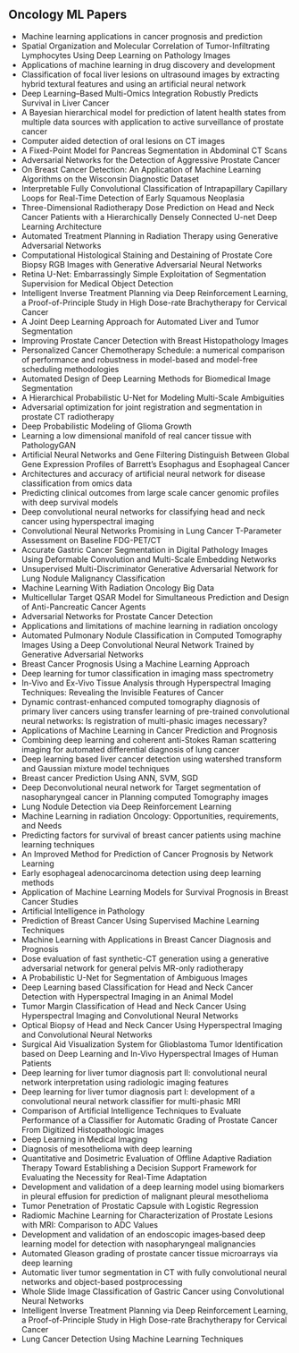 <h2>Oncology ML Papers</h2>


<ul>

                             

 <li><a target="_blank" href="https://github.com/manjunath5496/Oncology-ML-Papers/blob/master/onc(1).pdf" style="text-decoration:none;">Machine learning applications in cancer prognosis and prediction</a></li>

 <li><a target="_blank" href="https://github.com/manjunath5496/Oncology-ML-Papers/blob/master/onc(2).pdf" style="text-decoration:none;">Spatial Organization and Molecular Correlation of Tumor-Infiltrating Lymphocytes Using Deep Learning on Pathology Images</a></li>

<li><a target="_blank" href="https://github.com/manjunath5496/Oncology-ML-Papers/blob/master/onc(3).pdf" style="text-decoration:none;">Applications of machine learning in drug discovery and development</a></li>
 <li><a target="_blank" href="https://github.com/manjunath5496/Oncology-ML-Papers/blob/master/onc(4).pdf" style="text-decoration:none;">Classification of focal liver lesions on
ultrasound images by extracting hybrid textural features and using an artificial neural network</a></li>                              
<li><a target="_blank" href="https://github.com/manjunath5496/Oncology-ML-Papers/blob/master/onc(5).pdf" style="text-decoration:none;">Deep Learning–Based Multi-Omics Integration Robustly Predicts Survival in Liver Cancer</a></li>
<li><a target="_blank" href="https://github.com/manjunath5496/Oncology-ML-Papers/blob/master/onc(6).pdf" style="text-decoration:none;">A Bayesian hierarchical model for prediction of latent health states from multiple data sources with application to active surveillance of prostate cancer</a></li>
 <li><a target="_blank" href="https://github.com/manjunath5496/Oncology-ML-Papers/blob/master/onc(7).pdf" style="text-decoration:none;">Computer aided detection of oral lesions on CT images</a></li>

 <li><a target="_blank" href="https://github.com/manjunath5496/Oncology-ML-Papers/blob/master/onc(8).pdf" style="text-decoration:none;"> A Fixed-Point Model for
Pancreas Segmentation in Abdominal CT Scans </a></li>
   <li><a target="_blank" href="https://github.com/manjunath5496/Oncology-ML-Papers/blob/master/onc(9).pdf" style="text-decoration:none;">Adversarial Networks for the Detection of Aggressive Prostate Cancer</a></li>
  
   
 <li><a target="_blank" href="https://github.com/manjunath5496/Oncology-ML-Papers/blob/master/onc(10).pdf" style="text-decoration:none;">On Breast Cancer Detection: An Application of Machine Learning Algorithms on the Wisconsin Diagnostic Dataset</a></li>                              
<li><a target="_blank" href="https://github.com/manjunath5496/Oncology-ML-Papers/blob/master/onc(11).pdf" style="text-decoration:none;">Interpretable Fully Convolutional Classification of Intrapapillary Capillary Loops for Real-Time Detection of Early Squamous Neoplasia</a></li>
<li><a target="_blank" href="https://github.com/manjunath5496/Oncology-ML-Papers/blob/master/onc(12).pdf" style="text-decoration:none;">Three-Dimensional Radiotherapy Dose Prediction on Head and Neck Cancer Patients with a Hierarchically Densely Connected U-net Deep Learning Architecture</a></li>
<li><a target="_blank" href="https://github.com/manjunath5496/Oncology-ML-Papers/blob/master/onc(13).pdf" style="text-decoration:none;">Automated Treatment Planning in Radiation Therapy using Generative Adversarial Networks</a></li>

<li><a target="_blank" href="https://github.com/manjunath5496/Oncology-ML-Papers/blob/master/onc(14).pdf" style="text-decoration:none;">Computational Histological Staining and Destaining of Prostate Core Biopsy RGB Images with Generative Adversarial Neural Networks</a></li>
                              
<li><a target="_blank" href="https://github.com/manjunath5496/Oncology-ML-Papers/blob/master/onc(15).pdf" style="text-decoration:none;">Retina U-Net: Embarrassingly Simple Exploitation of Segmentation Supervision for Medical Object Detection</a></li>

<li><a target="_blank" href="https://github.com/manjunath5496/Oncology-ML-Papers/blob/master/onc(16).pdf" style="text-decoration:none;">Intelligent Inverse Treatment Planning via Deep Reinforcement Learning, a Proof-of-Principle Study in High Dose-rate Brachytherapy for Cervical Cancer</a></li>

  <li><a target="_blank" href="https://github.com/manjunath5496/Oncology-ML-Papers/blob/master/onc(17).pdf" style="text-decoration:none;">
A Joint Deep Learning Approach for Automated Liver and Tumor Segmentation</a></li>   
  
<li><a target="_blank" href="https://github.com/manjunath5496/Oncology-ML-Papers/blob/master/onc(18).pdf" style="text-decoration:none;">Improving Prostate Cancer Detection with
Breast Histopathology Images</a></li> 

  
<li><a target="_blank" href="https://github.com/manjunath5496/Oncology-ML-Papers/blob/master/onc(19).pdf" style="text-decoration:none;">Personalized Cancer Chemotherapy Schedule: a numerical comparison of performance and robustness in model-based and model-free scheduling methodologies</a></li> 

<li><a target="_blank" href="https://github.com/manjunath5496/Oncology-ML-Papers/blob/master/onc(20).pdf" style="text-decoration:none;">
Automated Design of Deep Learning Methods for Biomedical Image Segmentation</a></li>

<li><a target="_blank" href="https://github.com/manjunath5496/Oncology-ML-Papers/blob/master/onc(21).pdf" style="text-decoration:none;">A Hierarchical Probabilistic U-Net
for Modeling Multi-Scale Ambiguities</a></li>
<li><a target="_blank" href="https://github.com/manjunath5496/Oncology-ML-Papers/blob/master/onc(22).pdf" style="text-decoration:none;">Adversarial optimization for joint registration and segmentation in prostate CT radiotherapy</a></li> 
 <li><a target="_blank" href="https://github.com/manjunath5496/Oncology-ML-Papers/blob/master/onc(23).pdf" style="text-decoration:none;">Deep Probabilistic Modeling of
Glioma Growth</a></li> 
 

   <li><a target="_blank" href="https://github.com/manjunath5496/Oncology-ML-Papers/blob/master/onc(24).pdf" style="text-decoration:none;">Learning a low dimensional manifold of real cancer tissue with PathologyGAN</a></li>
 
   <li><a target="_blank" href="https://github.com/manjunath5496/Oncology-ML-Papers/blob/master/onc(25).pdf" style="text-decoration:none;">Artificial Neural Networks and Gene Filtering Distinguish Between Global Gene Expression Profiles of Barrett’s Esophagus and Esophageal Cancer</a></li>                              
 <li><a target="_blank" href="https://github.com/manjunath5496/Oncology-ML-Papers/blob/master/onc(26).pdf" style="text-decoration:none;">Architectures and accuracy of artificial
neural network for disease classification from omics data</a></li>
 <li><a target="_blank" href="https://github.com/manjunath5496/Oncology-ML-Papers/blob/master/onc(27).pdf" style="text-decoration:none;">Predicting clinical outcomes from
large scale cancer genomic profiles with deep survival models</a></li>
   
 
   <li><a target="_blank" href="https://github.com/manjunath5496/Oncology-ML-Papers/blob/master/onc(28).pdf" style="text-decoration:none;">Deep convolutional neural networks
for classifying head and neck cancer using hyperspectral imaging</a></li>
 
   <li><a target="_blank" href="https://github.com/manjunath5496/Oncology-ML-Papers/blob/master/onc(29).pdf" style="text-decoration:none;">Convolutional Neural Networks Promising in Lung Cancer T-Parameter Assessment on Baseline FDG-PET/CT</a></li>                              

  <li><a target="_blank" href="https://github.com/manjunath5496/Oncology-ML-Papers/blob/master/onc(30).pdf" style="text-decoration:none;">Accurate Gastric Cancer Segmentation in Digital Pathology Images Using Deformable Convolution and Multi-Scale Embedding Networks</a></li>
 
   <li><a target="_blank" href="https://github.com/manjunath5496/Oncology-ML-Papers/blob/master/onc(31).pdf" style="text-decoration:none;">Unsupervised Multi-Discriminator Generative Adversarial Network for Lung Nodule Malignancy Classification</a></li> 
    <li><a target="_blank" href="https://github.com/manjunath5496/Oncology-ML-Papers/blob/master/onc(32).pdf" style="text-decoration:none;">
Machine Learning With Radiation Oncology Big Data</a></li> 

   <li><a target="_blank" href="https://github.com/manjunath5496/Oncology-ML-Papers/blob/master/onc(33).pdf" style="text-decoration:none;">Multicellular Target QSAR Model for Simultaneous Prediction and Design of Anti-Pancreatic Cancer Agents</a></li>                              

  <li><a target="_blank" href="https://github.com/manjunath5496/Oncology-ML-Papers/blob/master/onc(34).pdf" style="text-decoration:none;">Adversarial Networks for Prostate Cancer Detection</a></li> 
 
  <li><a target="_blank" href="https://github.com/manjunath5496/Oncology-ML-Papers/blob/master/onc(35).pdf" style="text-decoration:none;">Applications and limitations of machine learning in radiation oncology</a></li> 

  <li><a target="_blank" href="https://github.com/manjunath5496/Oncology-ML-Papers/blob/master/onc(36).pdf" style="text-decoration:none;">Automated Pulmonary Nodule Classification in Computed Tomography Images Using a Deep Convolutional Neural Network Trained by Generative Adversarial Networks</a></li> 
 
<li><a target="_blank" href="https://github.com/manjunath5496/Oncology-ML-Papers/blob/master/onc(37).pdf" style="text-decoration:none;">Breast Cancer Prognosis Using a Machine
Learning Approach</a></li>
 <li><a target="_blank" href="https://github.com/manjunath5496/Oncology-ML-Papers/blob/master/onc(38).pdf" style="text-decoration:none;">Deep learning for tumor classification in imaging mass spectrometry</a></li>
<li><a target="_blank" href="https://github.com/manjunath5496/Oncology-ML-Papers/blob/master/onc(39).pdf" style="text-decoration:none;">In-Vivo and Ex-Vivo Tissue Analysis through Hyperspectral Imaging Techniques: Revealing the Invisible Features of Cancer</a></li>
 <li><a target="_blank" href="https://github.com/manjunath5496/Oncology-ML-Papers/blob/master/onc(40).pdf" style="text-decoration:none;">Dynamic contrast-enhanced computed tomography diagnosis of primary liver cancers using transfer learning of pre-trained convolutional neural networks: Is registration of multi-phasic images necessary?</a></li>                              
<li><a target="_blank" href="https://github.com/manjunath5496/Oncology-ML-Papers/blob/master/onc(41).pdf" style="text-decoration:none;">Applications of Machine Learning in Cancer Prediction and Prognosis</a></li>
<li><a target="_blank" href="https://github.com/manjunath5496/Oncology-ML-Papers/blob/master/onc(42).pdf" style="text-decoration:none;">Combining deep learning and coherent anti-Stokes Raman scattering imaging for automated differential diagnosis of lung cancer</a></li>
 
  <li><a target="_blank" href="https://github.com/manjunath5496/Oncology-ML-Papers/blob/master/onc(43).pdf" style="text-decoration:none;">Deep learning based liver cancer detection using watershed transform and Gaussian mixture model techniques</a></li>
 <li><a target="_blank" href="https://github.com/manjunath5496/Oncology-ML-Papers/blob/master/onc(44).pdf" style="text-decoration:none;">Breast cancer Prediction Using ANN, SVM, SGD</a></li>
   <li><a target="_blank" href="https://github.com/manjunath5496/Oncology-ML-Papers/blob/master/onc(45).pdf" style="text-decoration:none;">Deep Deconvolutional neural
network for Target segmentation of nasopharyngeal cancer in Planning computed Tomography images</a></li>  
   
<li><a target="_blank" href="https://github.com/manjunath5496/Oncology-ML-Papers/blob/master/onc(46).pdf" style="text-decoration:none;">Lung Nodule Detection via Deep
Reinforcement Learning</a></li> 
                             
<li><a target="_blank" href="https://github.com/manjunath5496/Oncology-ML-Papers/blob/master/onc(47).pdf" style="text-decoration:none;">Machine Learning in radiation
Oncology: Opportunities, requirements, and Needs</a></li>
<li><a target="_blank" href="https://github.com/manjunath5496/Oncology-ML-Papers/blob/master/onc(48).pdf" style="text-decoration:none;">Predicting factors for survival of breast
cancer patients using machine learning techniques</a></li>

<li><a target="_blank" href="https://github.com/manjunath5496/Oncology-ML-Papers/blob/master/onc(49).pdf" style="text-decoration:none;">An Improved Method for Prediction of Cancer Prognosis by Network Learning</a></li>
                              
<li><a target="_blank" href="https://github.com/manjunath5496/Oncology-ML-Papers/blob/master/onc(50).pdf" style="text-decoration:none;">Early esophageal adenocarcinoma detection using deep learning methods</a></li>
<li><a target="_blank" href="https://github.com/manjunath5496/Oncology-ML-Papers/blob/master/onc(51).pdf" style="text-decoration:none;">Application of Machine Learning Models for Survival Prognosis in Breast Cancer Studies</a></li>
<li><a target="_blank" href="https://github.com/manjunath5496/Oncology-ML-Papers/blob/master/onc(52).pdf" style="text-decoration:none;">Artificial Intelligence in Pathology</a></li>

<li><a target="_blank" href="https://github.com/manjunath5496/Oncology-ML-Papers/blob/master/onc(53).pdf" style="text-decoration:none;">Prediction of Breast Cancer Using Supervised Machine Learning Techniques</a></li>
 
<li><a target="_blank" href="https://github.com/manjunath5496/Oncology-ML-Papers/blob/master/onc(54).pdf" style="text-decoration:none;">Machine Learning with Applications in Breast Cancer Diagnosis and Prognosis</a></li>

<li><a target="_blank" href="https://github.com/manjunath5496/Oncology-ML-Papers/blob/master/onc(55).pdf" style="text-decoration:none;">Dose evaluation of fast synthetic-CT generation using a generative adversarial network for general pelvis MR-only radiotherapy</a></li>
 
  <li><a target="_blank" href="https://github.com/manjunath5496/Oncology-ML-Papers/blob/master/onc(56).pdf" style="text-decoration:none;">A Probabilistic U-Net for Segmentation of Ambiguous Images </a></li>                              

  <li><a target="_blank" href="https://github.com/manjunath5496/Oncology-ML-Papers/blob/master/onc(57).pdf" style="text-decoration:none;">Deep Learning based Classification for Head and Neck Cancer Detection with Hyperspectral Imaging in an Animal Model</a></li>
 
   <li><a target="_blank" href="https://github.com/manjunath5496/Oncology-ML-Papers/blob/master/onc(58).pdf" style="text-decoration:none;">Tumor Margin Classification of Head and Neck Cancer Using Hyperspectral Imaging and Convolutional Neural Networks</a></li>
    <li><a target="_blank" href="https://github.com/manjunath5496/Oncology-ML-Papers/blob/master/onc(59).pdf" style="text-decoration:none;">Optical Biopsy of Head and Neck Cancer Using Hyperspectral Imaging and Convolutional Neural Networks</a></li>
 
  <li><a target="_blank" href="https://github.com/manjunath5496/Oncology-ML-Papers/blob/master/onc(60).pdf" style="text-decoration:none;">Surgical Aid Visualization System for Glioblastoma Tumor Identification based on Deep Learning and In-Vivo Hyperspectral Images of Human Patients</a></li>
 
   <li><a target="_blank" href="https://github.com/manjunath5496/Oncology-ML-Papers/blob/master/onc(61).pdf" style="text-decoration:none;">Deep learning for liver tumor diagnosis part II: convolutional neural network interpretation using radiologic imaging features</a></li>
 
   <li><a target="_blank" href="https://github.com/manjunath5496/Oncology-ML-Papers/blob/master/onc(62).pdf" style="text-decoration:none;">Deep learning for liver tumor diagnosis part I: development of a convolutional neural network classifier for multi-phasic MRI</a></li>
 
   <li><a target="_blank" href="https://github.com/manjunath5496/Oncology-ML-Papers/blob/master/onc(63).pdf" style="text-decoration:none;">Comparison of Artificial Intelligence Techniques to Evaluate Performance of a Classifier for Automatic Grading of Prostate Cancer From Digitized Histopathologic Images</a></li>                              

  <li><a target="_blank" href="https://github.com/manjunath5496/Oncology-ML-Papers/blob/master/onc(64).pdf" style="text-decoration:none;">Deep Learning in Medical Imaging</a></li>
 
   <li><a target="_blank" href="https://github.com/manjunath5496/Oncology-ML-Papers/blob/master/onc(65).pdf" style="text-decoration:none;">Diagnosis of mesothelioma with deep learning</a></li> 

   <li><a target="_blank" href="https://github.com/manjunath5496/Oncology-ML-Papers/blob/master/onc(66).pdf" style="text-decoration:none;">Quantitative and Dosimetric Evaluation of Offline Adaptive Radiation Therapy Toward Establishing a Decision Support Framework for Evaluating the Necessity for Real-Time Adaptation</a></li> 
 
   <li><a target="_blank" href="https://github.com/manjunath5496/Oncology-ML-Papers/blob/master/onc(67).pdf" style="text-decoration:none;">Development and validation of a deep learning model using biomarkers in pleural effusion for prediction of malignant pleural mesothelioma</a></li>                              

  <li><a target="_blank" href="https://github.com/manjunath5496/Oncology-ML-Papers/blob/master/onc(68).pdf" style="text-decoration:none;">Tumor Penetration of Prostatic
Capsule with Logistic Regression</a></li> 
 
  
   <li><a target="_blank" href="https://github.com/manjunath5496/Oncology-ML-Papers/blob/master/onc(69).pdf" style="text-decoration:none;">Radiomic Machine Learning for Characterization of Prostate Lesions with MRI: Comparison to ADC Values</a></li>                              

  <li><a target="_blank" href="https://github.com/manjunath5496/Oncology-ML-Papers/blob/master/onc(70).pdf" style="text-decoration:none;">Development and validation
of an endoscopic images‑based deep learning model for detection with nasopharyngeal malignancies</a></li> 
  
 
 <li><a target="_blank" href="https://github.com/manjunath5496/Oncology-ML-Papers/blob/master/onc(71).pdf" style="text-decoration:none;">Automated Gleason grading of
prostate cancer tissue microarrays via deep learning</a></li>
 
 <li><a target="_blank" href="https://github.com/manjunath5496/Oncology-ML-Papers/blob/master/onc(72).pdf" style="text-decoration:none;">Automatic liver tumor
segmentation in CT with fully convolutional neural networks and object-based postprocessing</a></li> 
 
 
 <li><a target="_blank" href="https://github.com/manjunath5496/Oncology-ML-Papers/blob/master/onc(73).pdf" style="text-decoration:none;">Whole Slide Image Classification of Gastric Cancer using Convolutional Neural Networks</a></li>
  <li><a target="_blank" href="https://github.com/manjunath5496/Oncology-ML-Papers/blob/master/onc(74).pdf" style="text-decoration:none;">Intelligent Inverse Treatment Planning via Deep Reinforcement Learning, a Proof-of-Principle Study in High Dose-rate Brachytherapy for Cervical Cancer</a></li>
   <li><a target="_blank" href="https://github.com/manjunath5496/Oncology-ML-Papers/blob/master/onc(75).pdf" style="text-decoration:none;">Lung Cancer Detection Using Machine
Learning Techniques</a></li> 
  
  
</ul>
  
  
